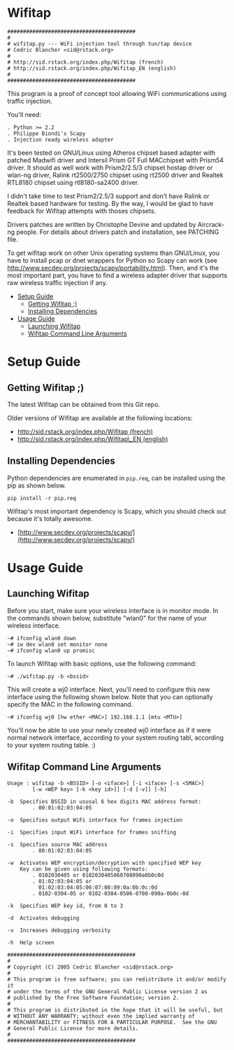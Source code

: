 Wifitap
=======

	#########################################
	#
	# wifitap.py --- WiFi injection tool through tun/tap device
	# Cedric Blancher <sid@rstack.org>
	#
	# http://sid.rstack.org/index.php/Wifitap (french)
	# http://sid.rstack.org/index.php/Wifitap_EN (english)
	#
	#########################################

This program is a proof of concept tool allowing WiFi communications using
traffic injection.

You'll need:

	. Python >= 2.2
	. Philippe Biondi's Scapy
	. Injection ready wireless adapter

It's been tested on GNU/Linux using Atheros chipset based adapter with patched
Madwifi driver and Intersil Prism GT Full MACchipset with Prism54 driver. It
should as well work with Prism2/2.5/3 chipset hostap driver or wlan-ng driver,
Ralink rt2500/2750 chipset using rt2500 driver and Realtek RTL8180 chipset
using rtl8180-sa2400 driver.

I didn't take time to test Prism2/2.5/3 support and don't have Ralink or Realtek
based hardware for testing. By the way, I would be glad to have feedback for
Wifitap attempts with thoses chipsets.

Drivers patches are written by Christophe Devine and updated by Aircrack-ng
people. For details about drivers patch and installation, see PATCHING file.

To get wifitap work on other Unix operating systems than GNU/Linux, you have to
install pcap or dnet wrappers for Python so Scapy can work (see
http://www.secdev.org/projects/scapy/portability.html). Then, and it's the most
important part, you have to find a wireless adapter driver that supports raw
wireless traffic injection if any.

   * [Setup Guide](#setup-guide)
      * [Getting Wifitap ;)](#getting-wifitap-)
      * [Installing Dependencies](#installing-dependencies)
   * [Usage Guide](#usage-guide)
      * [Launching Wifitap](#launching-wifitap)
      * [Wifitap Command Line Arguments](#wifitap-command-line-arguments)

Setup Guide
===========

Getting Wifitap ;)
------------------

The latest Wifitap can be obtained from this Git repo.

Older versions of Wifitap are available at the following locations:

- [http://sid.rstack.org/index.php/Wifitap (french)](http://sid.rstack.org/index.php/Wifitap)
- [http://sid.rstack.org/index.php/Wifitap\_EN (english)](http://sid.rstack.org/index.php/Wifitap_EN)



Installing Dependencies
-----------------------

Python dependencies are enumerated in `pip.req`, can be installed using the pip as shown below.

	pip install -r pip.req

Wifitap's most important dependency is Scapy, which you should check out because it's totally awesome.

 - [http://www.secdev.org/projects/scapy/](http://www.secdev.org/projects/scapy/)


Usage Guide
===========

Launching Wifitap
-----------------

Before you start, make sure your wireless interface is in monitor mode. In the commands shown below, substitute "wlan0" for the name of your wireless interface.
	
	~# ifconfig wlan0 down
	~# iw dev wlan0 set monitor none
	~# ifconfig wlan0 up promisc

To launch Wifitap with basic options, use the following command:

	~# ./wifitap.py -b <bssid>

This will create a wj0 interface. Next, you'll need to configure this new interface using the following shown below. Note that you can optionally specify the MAC in the following command.

	~# ifconfig wj0 [hw ether <MAC>] 192.168.1.1 [mtu <MTU>]

You'll now be able to use your newly created wj0 interface as if it were normal network interface, according to your system routing tabl, according to your system routing table. :)


Wifitap Command Line Arguments
------------------------------

	Usage : wifitap -b <BSSID> [-o <iface>] [-i <iface> [-s <SMAC>]
			[-w <WEP key> [-k <key id>]] [-d [-v]] [-h]

	-b	Specifies BSSID in ususal 6 hex digits MAC address format:
			. 00:01:02:03:04:05

	-o	Specifies output WiFi interface for frames injection

	-i	Specifies input WiFi interface for frames sniffing

	-s	Specifies source MAC address
			. 00:01:02:03:04:05

	-w	Activates WEP encryption/decryption with specified WEP key
		Key can be given using following formats:
			. 0102030405 or 0102030405060708090a0b0c0d
			. 01:02:03:04:05 or
			  01:02:03:04:05:06:07:08:09:0a:0b:0c:0d
			. 0102-0304-05 or 0102-0304-0506-0708-090a-0b0c-0d

	-k	Specifies WEP key id, from 0 to 3

	-d	Activates debugging

	-v	Increases debugging verbosity

	-h	Help screen

	#########################################
	#
	# Copyright (C) 2005 Cedric Blancher <sid@rstack.org>
	#
	# This program is free software; you can redistribute it and/or modify it
	# under the terms of the GNU General Public License version 2 as
	# published by the Free Software Foundation; version 2.
	#
	# This program is distributed in the hope that it will be useful, but
	# WITHOUT ANY WARRANTY; without even the implied warranty of
	# MERCHANTABILITY or FITNESS FOR A PARTICULAR PURPOSE.  See the GNU
	# General Public License for more details.
	#
	#########################################
